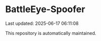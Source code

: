 # BattleEye-Spoofer

Last updated: 2025-06-17 06:11:08

This repository is automatically maintained.
